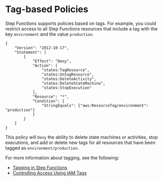 # Tag\-based Policies<a name="tag-based-policies"></a>

Step Functions supports policies based on tags\. For example, you could restrict access to all Step Functions resources that include a tag with the key `environment` and the value `production`\.

```
{
    "Version": "2012-10-17",
    "Statement": [
        {
            "Effect": "Deny",
            "Action": [
                "states:TagResource",
                "states:UntagResource",
                "states:DeleteActivity",
                "states:DeleteStateMachine",
                "states:StopExecution"
            ],
            "Resource": "*",
            "Condition": {
                "StringEquals": {"aws:ResourceTag/environment": "production"}
            }
        }
    ]
}
```

This policy will `Deny` the ability to delete state machines or activities, stop executions, and add or delete new tags for all resources that have been tagged as `environment/production`\.

For more information about tagging, see the following:
+ [Tagging in Step Functions](concepts-tagging.md)
+ [Controlling Access Using IAM Tags](https://docs.aws.amazon.com/IAM/latest/UserGuide/access_iam-tags.html)